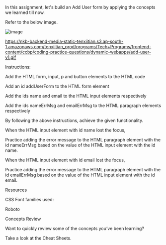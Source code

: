 In this assignment, let's build an Add User form by applying the concepts we learned till now.

Refer to the below image.

![image](https://github.com/bukka5sandhya/Add-User-Javascript/assets/133884532/3291ed9c-155e-4426-adfd-d917c5ebe68a)

https://nkb-backend-media-static-tenxiitian.s3.ap-south-1.amazonaws.com/tenxiitian_prod/programs/Tech+Programs/frontend-content/ccbp/coding-practice-questions/dynamic-webapps/add-user-v1.gif

Instructions:

Add the HTML form, input, p and button elements to the HTML code

Add an id addUserForm to the HTML form element

Add the ids name and email to the HTML input elements respectively

Add the ids nameErrMsg and emailErrMsg to the HTML paragraph elements respectively

By following the above instructions, achieve the given functionality.

When the HTML input element with id name lost the focus,

Practice adding the error message to the HTML paragraph element with the id nameErrMsg based on the value of the HTML input element with the id name.

When the HTML input element with id email lost the focus,

Practice adding the error message to the HTML paragraph element with the id emailErrMsg based on the value of the HTML input element with the id email.

Resources

CSS Font families used:

Roboto

Concepts Review

Want to quickly review some of the concepts you’ve been learning?

Take a look at the Cheat Sheets.
